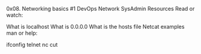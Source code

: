 0x08. Networking basics #1
DevOps
Network
SysAdmin
Resources
Read or watch:

What is localhost
What is 0.0.0.0
What is the hosts file
Netcat examples
man or help:

ifconfig
telnet
nc
cut
